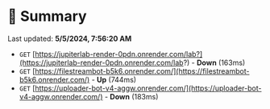 # 📖 Summary
Last updated: **5/5/2024, 7:56:20 AM**

- `GET` [https://jupiterlab-render-0pdn.onrender.com/lab?](https://jupiterlab-render-0pdn.onrender.com/lab?) - **Down** (163ms)
- `GET` [https://filestreambot-b5k6.onrender.com/](https://filestreambot-b5k6.onrender.com/) - **Up** (744ms)
- `GET` [https://uploader-bot-v4-aggw.onrender.com/](https://uploader-bot-v4-aggw.onrender.com/) - **Down** (183ms)
